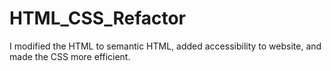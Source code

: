 # HTML_CSS_Refactor
I modified the HTML  to semantic HTML, added accessibility to website, and made the CSS more efficient.
